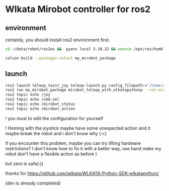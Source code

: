 # Wlkata Mirobot controller for ros2

## environment

certainly, you should install ros2 environment first.

```bash
cd ~/data/robot/ros2ws &&  pyenv local 3.10.12 && source /opt/ros/humble/setup.bash && source ./install/setup.bash
```

```bash
colcon build --packages-select my_mirobot_package
```

## launch

```bash
ros2 launch teleop_twist_joy teleop-launch.py config_filepath:="/home/xuanran/data/robot/ros2ws/xbox.config.yaml"
ros2 run my_mirobot_package mirobot_teleop_with_wlkatapythonp --ros-args -p mirobot_tools:=2 -p serial_port:=/dev/ttyUSB1 -p instructions_file:=instructions.txt
ros2 topic echo /joy
ros2 topic echo /cmd_vel
ros2 topic echo /mirobot_status
ros2 topic echo /mirobot_action
```

! you must to edit the configuration for yourself

! Homing with the joystick maybe have some unexpected action and it maybe break the robot and i don't know why (:<)

if you encounter this problem, maybe you can try lifting hardware restrictions? I don't know how to fix it with a better way, use hand make my robot don't have a flexible  action as before )

but zero is safe(:))

thanks for https://github.com/wlkata/WLKATA-Python-SDK-wlkatapython/

(dev is already completed)
